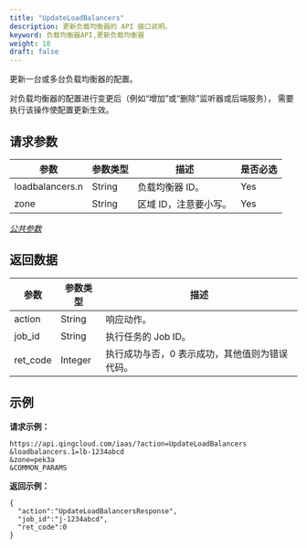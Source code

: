 ```yaml
---
title: "UpdateLoadBalancers"
description: 更新负载均衡器的 API 接口说明。
keyword: 负载均衡器API,更新负载均衡器
weight: 18
draft: false
---
```


更新一台或多台负载均衡器的配置。

对负载均衡器的配置进行变更后（例如“增加”或“删除”监听器或后端服务）， 需要执行该操作使配置更新生效。

## 请求参数

| 参数 | 参数类型 | 描述 | 是否必选 |
| --- | --- | --- | --- |
| loadbalancers.n | String | 负载均衡器 ID。 | Yes |
| zone | String | 区域 ID，注意要小写。 | Yes |

[_公共参数_](../../gei_api/parameters/)

## 返回数据

| 参数 | 参数类型 | 描述 |
| --- | --- | --- |
| action | String | 响应动作。 |
| job_id | String | 执行任务的 Job ID。 |
| ret_code | Integer | 执行成功与否，0 表示成功，其他值则为错误代码。 |

## 示例

**请求示例：**

```
https://api.qingcloud.com/iaas/?action=UpdateLoadBalancers
&loadbalancers.1=lb-1234abcd
&zone=pek3a
&COMMON_PARAMS
```

**返回示例：**

```
{
  "action":"UpdateLoadBalancersResponse",
  "job_id":"j-1234abcd",
  "ret_code":0
}
```
